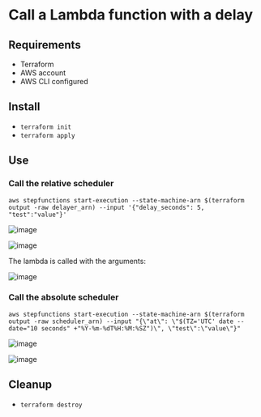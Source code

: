 # Call a Lambda function with a delay

## Requirements

* Terraform
* AWS account
* AWS CLI configured

## Install

* ```terraform init```
* ```terraform apply```

## Use

### Call the relative scheduler

```aws stepfunctions start-execution --state-machine-arn $(terraform output -raw delayer_arn) --input '{"delay_seconds": 5, "test":"value"}'```

![image](https://user-images.githubusercontent.com/82075/148751152-d6fbf5c8-8f87-4353-beb4-cef73231c07d.png)

![image](https://user-images.githubusercontent.com/82075/148751320-875be5b1-d3a9-4605-a118-6f11a27a0d94.png)

The lambda is called with the arguments:

![image](https://user-images.githubusercontent.com/82075/148751227-6b583cc4-0738-4421-bc92-d020a0a993d7.png)

### Call the absolute scheduler

```aws stepfunctions start-execution --state-machine-arn $(terraform output -raw scheduler_arn) --input "{\"at\": \"$(TZ='UTC' date --date="10 seconds" +"%Y-%m-%dT%H:%M:%SZ")\", \"test\":\"value\"}"```

![image](https://user-images.githubusercontent.com/82075/148751403-f0aaebfd-1aff-425d-a9e7-e0939b0f099b.png)

![image](https://user-images.githubusercontent.com/82075/148751441-5bbd0006-7623-4601-85bf-deb5ec3e9cb2.png)

## Cleanup

* ```terraform destroy```

